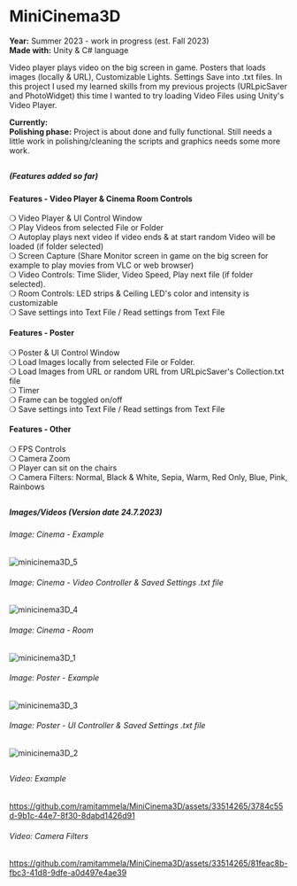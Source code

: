 # MiniCinema3D
**Year:** Summer 2023 - work in progress (est. Fall 2023)  
**Made with:** Unity & C# language  

Video player plays video on the big screen in game. Posters that loads images (locally & URL), Customizable Lights. Settings Save into .txt files.
In this project I used my learned skills from my previous projects (URLpicSaver and PhotoWidget) this time I wanted to try loading Video Files using Unity's Video Player.   
  
**Currently:**  
**Polishing phase:** Project is about done and fully functional. Still needs a little work in polishing/cleaning the scripts and graphics needs some more work. 

##

##### (Features added so far)  

#### Features - Video Player & Cinema Room Controls   
❍ Video Player & UI Control Window  
❍ Play Videos from selected File or Folder  
❍ Autoplay plays next video if video ends & at start random Video will be loaded (if folder selected)  
❍ Screen Capture (Share Monitor screen in game on the big screen for example to play movies from VLC or web browser)  
❍ Video Controls: Time Slider, Video Speed, Play next file (if folder selected).  
❍ Room Controls: LED strips & Ceiling LED's color and intensity is customizable  
❍ Save settings into Text File / Read settings from Text File

#### Features - Poster  
❍ Poster & UI Control Window  
❍ Load Images locally from selected File or Folder.  
❍ Load Images from URL or random URL from URLpicSaver's Collection.txt file  
❍ Timer  
❍ Frame can be toggled on/off    
❍ Save settings into Text File / Read settings from Text File

#### Features - Other  
❍ FPS Controls  
❍ Camera Zoom  
❍ Player can sit on the chairs  
❍ Camera Filters: Normal, Black & White, Sepia, Warm, Red Only, Blue, Pink, Rainbows

##

##### Images/Videos (Version date 24.7.2023)

###### Image: Cinema - Example
![minicinema3D_5](https://github.com/ramitammela/MiniCinema3D/assets/33514265/30894197-85f7-494f-b9f7-4b2cc2f306ab)

###### Image: Cinema - Video Controller & Saved Settings .txt file
![minicinema3D_4](https://github.com/ramitammela/MiniCinema3D/assets/33514265/85f183cb-e7d2-4761-a1ba-d6c4b48b39a0)

###### Image: Cinema - Room
![minicinema3D_1](https://github.com/ramitammela/MiniCinema3D/assets/33514265/c994aaa4-5f87-46ba-b479-54068f933eec)

###### Image: Poster - Example
![minicinema3D_3](https://github.com/ramitammela/MiniCinema3D/assets/33514265/e2ba6548-f0b2-4aa0-a6f6-1c2d77182e6e)

###### Image: Poster - UI Controller & Saved Settings .txt file
![minicinema3D_2](https://github.com/ramitammela/MiniCinema3D/assets/33514265/a2093eaf-cd43-4eeb-b804-9d96d78d790c)

##

###### Video: Example
https://github.com/ramitammela/MiniCinema3D/assets/33514265/3784c55d-9b1c-44e7-8f30-8dabd1426d91

###### Video: Camera Filters
https://github.com/ramitammela/MiniCinema3D/assets/33514265/81feac8b-fbc3-41d8-9dfe-a0d497e4ae39







##
